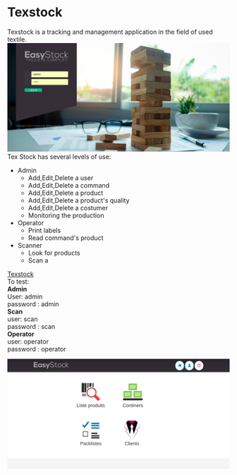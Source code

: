 # Texstock

Texstock is a tracking and management application in the field of used textile.  
![Login page](loginpage.png)
Tex Stock has several levels of use:  
* Admin
    - Add,Edit,Delete a user
    - Add,Edit,Delete a command
    - Add,Edit,Delete a product
    - Add,Edit,Delete a product's quality
    - Add,Edit,Delete a costumer
    - Monitoring the production
* Operator
    - Print labels
    - Read command's product
* Scanner
    - Look for products
    - Scan a 
    
[Texstock](http://texstock.cloud/projet/11/homepage.php)  
To test:  
**Admin**  
User: admin  
password : admin  
**Scan**  
user: scan  
password : scan  
**Operator**  
user: operator  
password : operator  

![Admin Home](homepage.png)
